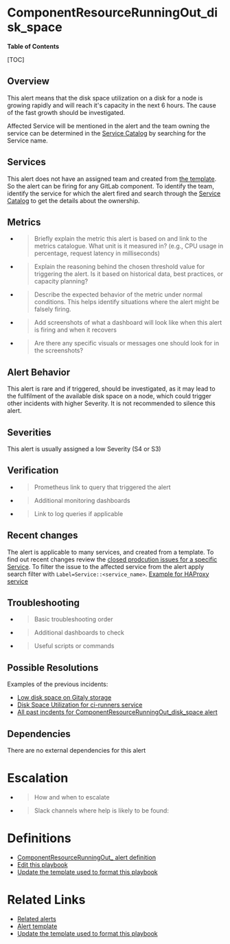 # ComponentResourceRunningOut_disk_space

**Table of Contents**

[TOC]

## Overview

This alert means that the disk space utilization on a disk for a node is growing rapidly and will reach it's capacity in the next 6 hours. The cause of the fast growth should be investigated.

Affected Service will be mentioned in the alert and the team owning the service can be determined in the [Service Catalog](https://gitlab.com/gitlab-com/runbooks/-/blob/master/services/service-catalog.yml?ref_type=heads) by searching for the Service name.

## Services

This alert does not have an assigned team and created from [the template](https://gitlab.com/gitlab-com/runbooks/-/blob/master/libsonnet/servicemetrics/resource_saturation_point.libsonnet?ref_type=heads#L208). So the alert can be firing for any GitLab component. To identify the team, identify the service for which the alert fired and search through the [Service Catalog](https://gitlab.com/gitlab-com/runbooks/-/blob/master/services/service-catalog.yml?ref_type=heads) to get the details about the ownership.

## Metrics

- > Briefly explain the metric this alert is based on and link to the metrics catalogue. What unit is it measured in? (e.g., CPU usage in percentage, request latency in milliseconds)
- > Explain the reasoning behind the chosen threshold value for triggering the alert. Is it based on historical data, best practices, or capacity planning?
- > Describe the expected behavior of the metric under normal conditions. This helps identify situations where the alert might be falsely firing.
- > Add screenshots of what a dashboard will look like when this alert is firing and when it recovers
- > Are there any specific visuals or messages one should look for in the screenshots?

## Alert Behavior

This alert is rare and if triggered, should be investigated, as it may lead to the fullfilment of the available disk space on a node, which could trigger other incidents with higher Severity. It is not recommended to silence this alert.

## Severities

This alert is usually assigned a low Severity (S4 or S3)

## Verification

- > Prometheus link to query that triggered the alert
- > Additional monitoring dashboards
- > Link to log queries if applicable

## Recent changes

The alert is applicable to many services, and created from a template. To find out recent changes review the [closed prodcution issues for a specific Service](https://gitlab.com/gitlab-com/gl-infra/production/-/issues/?sort=created_date&state=all&first_page_size=100). To filter the issue to the affected service from the alert apply search filter with `Label=Service::<service_name>`. [Example for HAProxy service](https://gitlab.com/gitlab-com/gl-infra/production/-/issues/?sort=created_date&state=all&label_name%5B%5D=Service%3A%3AHAProxy&label_name%5B%5D=change&first_page_size=100)

## Troubleshooting

- > Basic troubleshooting order
- > Additional dashboards to check
- > Useful scripts or commands

## Possible Resolutions

Examples of the previous incidents:
- [Low disk space on Gitaly storage](https://gitlab.com/gitlab-com/gl-infra/production/-/issues/17000)
- [Disk Space Utilization for ci-runners service](https://gitlab.com/gitlab-com/gl-infra/production/-/issues/17848)
- [All past incdents for ComponentResourceRunningOut_disk_space alert](https://gitlab.com/gitlab-com/gl-infra/production/-/issues/?sort=created_date&state=closed&label_name%5B%5D=a%3AComponentResourceRunningOut_disk_space&first_page_size=100)

## Dependencies

There are no external dependencies for this alert

# Escalation

- > How and when to escalate
- > Slack channels where help is likely to be found:

# Definitions

- [ComponentResourceRunningOut_ alert definition](https://gitlab.com/gitlab-com/runbooks/-/blob/master/libsonnet/servicemetrics/resource_saturation_point.libsonnet?ref_type=heads#L208)
- [Edit this playbook](https://gitlab.com/gitlab-com/runbooks/-/blob/master/docs/config_management/alerts/ComponentResourceRunningOut_disk_space.md)
- [Update the template used to format this playbook](https://gitlab.com/gitlab-com/runbooks/-/edit/master/docs/template-alert-playbook.md?ref_type=heads)

# Related Links

- [Related alerts](https://gitlab.com/gitlab-com/runbooks/-/blob/master/docs/config_management/alerts/ComponentResourceRunningOut_disk_space.md)
- [Alert template](https://gitlab.com/gitlab-com/runbooks/-/blob/master/libsonnet/servicemetrics/resource_saturation_point.libsonnet?ref_type=heads#L208)
- [Update the template used to format this playbook](https://gitlab.com/gitlab-com/runbooks/-/edit/master/docs/template-alert-playbook.md?ref_type=heads)